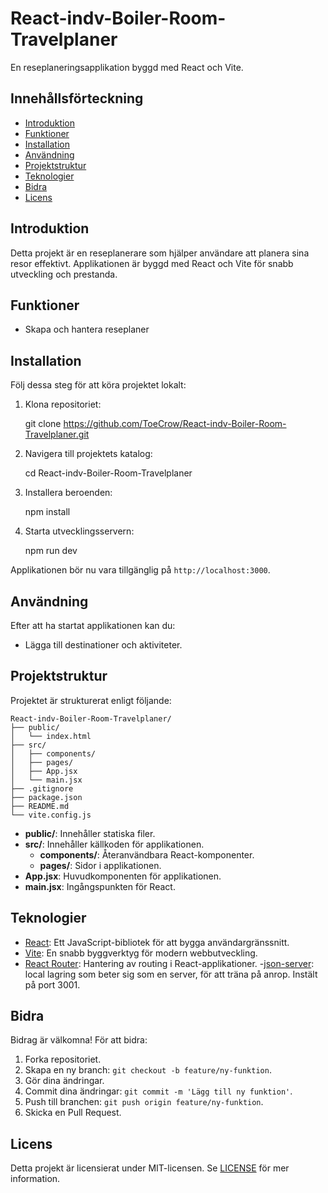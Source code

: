 # React-indv-Boiler-Room-Travelplaner

En reseplaneringsapplikation byggd med React och Vite.

## Innehållsförteckning

- [Introduktion](#introduktion)
- [Funktioner](#funktioner)
- [Installation](#installation)
- [Användning](#användning)
- [Projektstruktur](#projektstruktur)
- [Teknologier](#teknologier)
- [Bidra](#bidra)
- [Licens](#licens)

## Introduktion

Detta projekt är en reseplanerare som hjälper användare att planera sina resor effektivt. Applikationen är byggd med React och Vite för snabb utveckling och prestanda.

## Funktioner

- Skapa och hantera reseplaner


## Installation

Följ dessa steg för att köra projektet lokalt:

1. Klona repositoriet:

  
   git clone https://github.com/ToeCrow/React-indv-Boiler-Room-Travelplaner.git
  

2. Navigera till projektets katalog:

  
   cd React-indv-Boiler-Room-Travelplaner
  

3. Installera beroenden:

   npm install
  

4. Starta utvecklingsservern:

  
   npm run dev


Applikationen bör nu vara tillgänglig på `http://localhost:3000`.

## Användning

Efter att ha startat applikationen kan du:

- Lägga till destinationer och aktiviteter.

## Projektstruktur

Projektet är strukturerat enligt följande:

```
React-indv-Boiler-Room-Travelplaner/
├── public/
│   └── index.html
├── src/
│   ├── components/
│   ├── pages/
│   ├── App.jsx
│   └── main.jsx
├── .gitignore
├── package.json
├── README.md
└── vite.config.js
```

- **public/**: Innehåller statiska filer.
- **src/**: Innehåller källkoden för applikationen.
  - **components/**: Återanvändbara React-komponenter.
  - **pages/**: Sidor i applikationen.
- **App.jsx**: Huvudkomponenten för applikationen.
- **main.jsx**: Ingångspunkten för React.

## Teknologier

- [React](https://reactjs.org/): Ett JavaScript-bibliotek för att bygga användargränssnitt.
- [Vite](https://vitejs.dev/): En snabb byggverktyg för modern webbutveckling.
- [React Router](https://reactrouter.com/): Hantering av routing i React-applikationer.
 -[json-server](https://json-server.dev/): local lagring som beter sig som en server, för att träna på anrop. Instält på port 3001.


## Bidra

Bidrag är välkomna! För att bidra:

1. Forka repositoriet.
2. Skapa en ny branch: `git checkout -b feature/ny-funktion`.
3. Gör dina ändringar.
4. Commit dina ändringar: `git commit -m 'Lägg till ny funktion'`.
5. Push till branchen: `git push origin feature/ny-funktion`.
6. Skicka en Pull Request.

## Licens

Detta projekt är licensierat under MIT-licensen. Se [LICENSE](LICENSE) för mer information.

